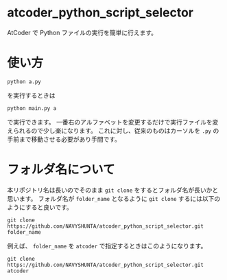 # atcoder_python_script_selector
AtCoder で Python ファイルの実行を簡単に行えます。

# 使い方
```
python a.py
```
を実行するときは
```
python main.py a
```
で実行できます。
一番右のアルファベットを変更するだけで実行ファイルを変えられるので少し楽になります。
これに対し、従来のものはカーソルを `.py` の手前まで移動させる必要があり手間です。

# フォルダ名について
本リポジトリ名は長いのでそのまま `git clone` をするとフォルダ名が長いかと思います。
フォルダ名が `folder_name` となるように `git clone` するには以下のようにすると良いです。
```
git clone https://github.com/NAVYSHUNTA/atcoder_python_script_selector.git folder_name
```

例えば、 `folder_name` を `atcoder` で指定するときはこのようになります。
```
git clone https://github.com/NAVYSHUNTA/atcoder_python_script_selector.git atcoder
```
